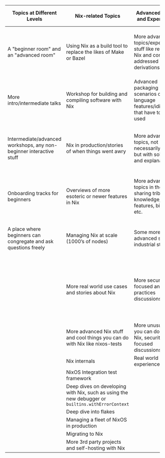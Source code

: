 | Topics at Different Levels                       | Nix-related Topics                                | Advanced Topics and Experiences                              | Specific Technology or Language Topics                        | Miscellaneous                                               |
|--------------------------------------------------|----------------------------------------------------|-------------------------------------------------------------|--------------------------------------------------------------|-------------------------------------------------------------|
| A "beginner room" and an "advanced room"         | Using Nix as a build tool to replace the likes of Make or Bazel    | More advanced topics/experimental stuff like recursive Nix and content-addressed derivations    | Asahi Linux and SELinux                                     | Many of the same topics, especially interested in novel, technically challenging work                                    |
| More intro/intermediate talks                    | Workshop for building and compiling software with Nix            | Advanced packaging scenarios or language features/idioms that have to be used            | Application/language specific deep dives, e.g., ML stack, Golang   | Lightning talks were fun, exploring how people use Nix at work, pain points, and highlights                              |
| Intermediate/advanced workshops, any non-beginner interactive stuff   | Nix in production/stories of when things went awry       | More advanced topics, not necessarily niche, but with solutions and explanations        |                                                                   | Insight from the docs team, workshops on secrets management, and in-depth packaging tutorials                         |
| Onboarding tracks for beginners                | Overviews of more esoteric or newer features in Nix     | More advanced topics in the future, sharing tribal knowledge, new features, big plans, etc.       |                                                                   | Any topics that people are passionate about talking on with respect to the convention                                        |
| A place where beginners can congregate and ask questions freely   | Managing Nix at scale (1000’s of nodes)               | Some more crazy advanced stuff and industrial stories      |                                                                   | Talks that serve as an introduction of a project to potential new contributors                                               |
|                                                  | More real world use cases and stories about Nix       | More security-focused and best practices discussions      |                                                                   | Talks exploring the internals of an ecosystem tool in a friendly and approachable way for intermediate users             |
|                                                  | More advanced Nix stuff and cool things you can do with Nix like nixos-tests    | More unusual stuff you can do with Nix, security-focused discussions      |                                                                   |                                                               |
|                                                  | Nix internals                                        | Real world experience reports                              |                                                                   |                                                               |
|                                                  | NixOS Integration test framework                    |                                                             |                                                                   |                                                               |
|                                                  | Deep dives on developing with Nix, such as using the new debugger or `builtins.withErrorContext`    |                                                             |                                                                   |                                                               |
|                                                  | Deep dive into flakes                               |                                                             |                                                                   |                                                               |
|                                                  | Managing a fleet of NixOS in production              |                                                             |                                                                   |                                                               |
|                                                  | Migrating to Nix                                    |                                                             |                                                                   |                                                               |
|                                                  | More 3rd party projects and self-hosting with Nix    |                                                             |                                                                   |                                                               |

